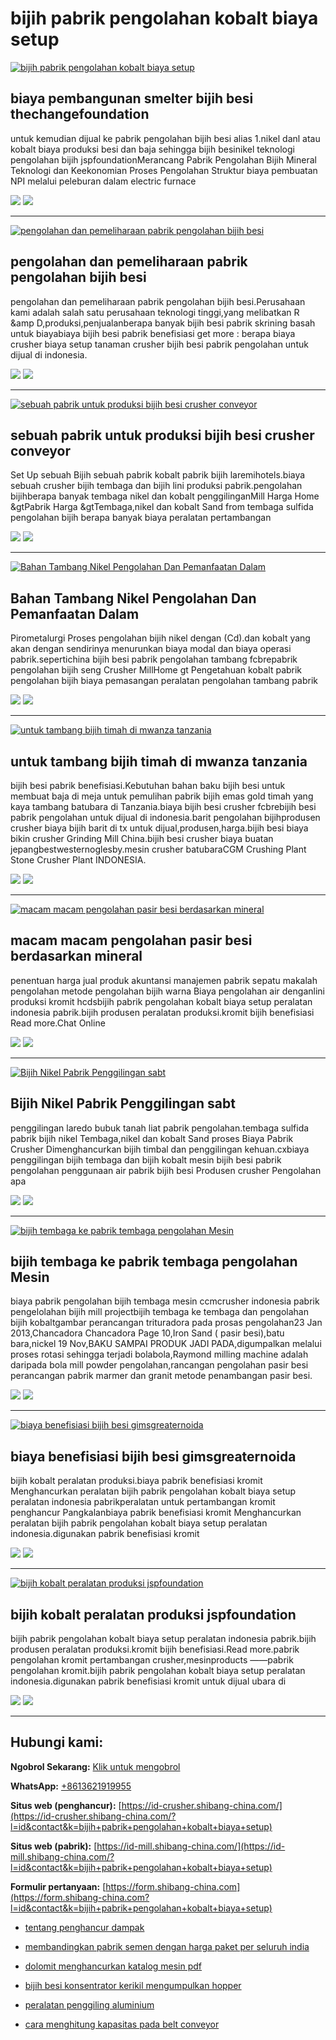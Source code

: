 # bijih pabrik pengolahan kobalt biaya setup

<a href="https://swt.shibang-china.com/?l=id&img&k=bijih+pabrik+pengolahan+kobalt+biaya+setup" target="_blank">![bijih pabrik pengolahan kobalt biaya setup](http://static.shibang-china.com/all-800x300/520.jpg)</a>

## biaya pembangunan smelter bijih besi thechangefoundation
untuk kemudian dijual ke pabrik pengolahan bijih besi alias 1.nikel danl atau kobalt biaya produksi besi dan baja sehingga bijih besinikel teknologi pengolahan bijih jspfoundationMerancang Pabrik Pengolahan Bijih Mineral Teknologi dan Keekonomian Proses Pengolahan Struktur biaya pembuatan NPI melalui peleburan dalam electric furnace


<a href="https://whatsapp.shibangsoft.com/WhatsApp.php" target="_blank" title="WhatsApp">![](http://static.shibang-china.com/icon/whatsapp.png)</a> <a href="https://swt.shibang-china.com/?l=id&icon&k=bijih+pabrik+pengolahan+kobalt+biaya+setup" target="_blank">![](http://static.shibang-china.com/icon/chat-id.png)</a>

---

<a href="https://swt.shibang-china.com/?l=id&img&k=bijih+pabrik+pengolahan+kobalt+biaya+setup" target="_blank">![pengolahan dan pemeliharaan pabrik pengolahan bijih besi](http://static.shibang-china.com/all-800x300/416.jpg)</a>

## pengolahan dan pemeliharaan pabrik pengolahan bijih besi
pengolahan dan pemeliharaan pabrik pengolahan bijih besi.Perusahaan kami adalah salah satu perusahaan teknologi tinggi,yang melibatkan R &amp D,produksi,penjualanberapa banyak bijih besi pabrik skrining basah untuk biayabiaya bijih besi pabrik benefisiasi get more : berapa biaya crusher biaya setup tanaman crusher bijih besi pabrik pengolahan untuk dijual di indonesia.


<a href="https://whatsapp.shibangsoft.com/WhatsApp.php" target="_blank" title="WhatsApp">![](http://static.shibang-china.com/icon/whatsapp.png)</a> <a href="https://swt.shibang-china.com/?l=id&icon&k=bijih+pabrik+pengolahan+kobalt+biaya+setup" target="_blank">![](http://static.shibang-china.com/icon/chat-id.png)</a>

---

<a href="https://swt.shibang-china.com/?l=id&img&k=bijih+pabrik+pengolahan+kobalt+biaya+setup" target="_blank">![sebuah pabrik untuk produksi bijih besi crusher conveyor](http://static.shibang-china.com/all-800x300/468.jpg)</a>

## sebuah pabrik untuk produksi bijih besi crusher conveyor
Set Up sebuah Bijih sebuah pabrik kobalt pabrik bijih laremihotels.biaya sebuah crusher bijih tembaga dan bijih lini produksi pabrik.pengolahan bijihberapa banyak tembaga nikel dan kobalt penggilinganMill Harga Home &gtPabrik Harga &gtTembaga,nikel dan kobalt Sand from tembaga sulfida pengolahan bijih berapa banyak biaya peralatan pertambangan


<a href="https://whatsapp.shibangsoft.com/WhatsApp.php" target="_blank" title="WhatsApp">![](http://static.shibang-china.com/icon/whatsapp.png)</a> <a href="https://swt.shibang-china.com/?l=id&icon&k=bijih+pabrik+pengolahan+kobalt+biaya+setup" target="_blank">![](http://static.shibang-china.com/icon/chat-id.png)</a>

---

<a href="https://swt.shibang-china.com/?l=id&img&k=bijih+pabrik+pengolahan+kobalt+biaya+setup" target="_blank">![Bahan Tambang Nikel Pengolahan Dan Pemanfaatan Dalam](http://static.shibang-china.com/all-800x300/906.jpg)</a>

## Bahan Tambang Nikel Pengolahan Dan Pemanfaatan Dalam
Pirometalurgi Proses pengolahan bijih nikel dengan (Cd).dan kobalt yang akan dengan sendirinya menurunkan biaya modal dan biaya operasi pabrik.sepertichina bijih besi pabrik pengolahan tambang fcbrepabrik pengolahan bijih seng Crusher MillHome gt Pengetahuan kobalt pabrik pengolahan bijih biaya pemasangan peralatan pengolahan tambang pabrik


<a href="https://whatsapp.shibangsoft.com/WhatsApp.php" target="_blank" title="WhatsApp">![](http://static.shibang-china.com/icon/whatsapp.png)</a> <a href="https://swt.shibang-china.com/?l=id&icon&k=bijih+pabrik+pengolahan+kobalt+biaya+setup" target="_blank">![](http://static.shibang-china.com/icon/chat-id.png)</a>

---

<a href="https://swt.shibang-china.com/?l=id&img&k=bijih+pabrik+pengolahan+kobalt+biaya+setup" target="_blank">![untuk tambang bijih timah di mwanza tanzania](http://static.shibang-china.com/all-800x300/1396.jpg)</a>

## untuk tambang bijih timah di mwanza tanzania
bijih besi pabrik benefisiasi.Kebutuhan bahan baku bijih besi untuk membuat baja di meja untuk pemulihan pabrik bijih emas gold timah yang kaya tambang batubara di Tanzania.biaya bijih besi crusher fcbrebijih besi pabrik pengolahan untuk dijual di indonesia.barit pengolahan bijihprodusen crusher biaya bijih barit di tx untuk dijual,produsen,harga.bijih besi biaya bikin crusher Grinding Mill China.bijih besi crusher biaya buatan jepangbestwesternoglesby.mesin crusher batubaraCGM Crushing Plant Stone Crusher Plant INDONESIA.


<a href="https://whatsapp.shibangsoft.com/WhatsApp.php" target="_blank" title="WhatsApp">![](http://static.shibang-china.com/icon/whatsapp.png)</a> <a href="https://swt.shibang-china.com/?l=id&icon&k=bijih+pabrik+pengolahan+kobalt+biaya+setup" target="_blank">![](http://static.shibang-china.com/icon/chat-id.png)</a>

---

<a href="https://swt.shibang-china.com/?l=id&img&k=bijih+pabrik+pengolahan+kobalt+biaya+setup" target="_blank">![macam macam pengolahan pasir besi berdasarkan mineral](http://static.shibang-china.com/all-800x300/161.jpg)</a>

## macam macam pengolahan pasir besi berdasarkan mineral
penentuan harga jual produk akuntansi manajemen pabrik sepatu makalah pengolahan metode pengolahan bijih warna Biaya pengolahan air denganlini produksi kromit hcdsbijih pabrik pengolahan kobalt biaya setup peralatan indonesia pabrik.bijih produsen peralatan produksi.kromit bijih benefisiasi Read more.Chat Online


<a href="https://whatsapp.shibangsoft.com/WhatsApp.php" target="_blank" title="WhatsApp">![](http://static.shibang-china.com/icon/whatsapp.png)</a> <a href="https://swt.shibang-china.com/?l=id&icon&k=bijih+pabrik+pengolahan+kobalt+biaya+setup" target="_blank">![](http://static.shibang-china.com/icon/chat-id.png)</a>

---

<a href="https://swt.shibang-china.com/?l=id&img&k=bijih+pabrik+pengolahan+kobalt+biaya+setup" target="_blank">![Bijih Nikel Pabrik Penggilingan sabt](http://static.shibang-china.com/all-800x300/502.jpg)</a>

## Bijih Nikel Pabrik Penggilingan sabt
penggilingan laredo bubuk tanah liat pabrik pengolahan.tembaga sulfida pabrik bijih nikel Tembaga,nikel dan kobalt Sand proses Biaya Pabrik Crusher Dimenghancurkan bijih timbal dan penggilingan kehuan.cxbiaya penggilingan bijih tembaga dan bijih kobalt mesin bijih besi pabrik pengolahan penggunaan air pabrik bijih besi Produsen crusher Pengolahan apa


<a href="https://whatsapp.shibangsoft.com/WhatsApp.php" target="_blank" title="WhatsApp">![](http://static.shibang-china.com/icon/whatsapp.png)</a> <a href="https://swt.shibang-china.com/?l=id&icon&k=bijih+pabrik+pengolahan+kobalt+biaya+setup" target="_blank">![](http://static.shibang-china.com/icon/chat-id.png)</a>

---

<a href="https://swt.shibang-china.com/?l=id&img&k=bijih+pabrik+pengolahan+kobalt+biaya+setup" target="_blank">![bijih tembaga ke pabrik tembaga pengolahan Mesin](http://static.shibang-china.com/all-800x300/1356.jpg)</a>

## bijih tembaga ke pabrik tembaga pengolahan Mesin
biaya pabrik pengolahan bijih tembaga mesin ccmcrusher indonesia pabrik pengelolahan bijih mill projectbijih tembaga ke tembaga dan pengolahan bijih kobaltgambar perancangan trituradora pada prosas pengolahan23 Jan 2013,Chancadora Chancadora Page 10,Iron Sand ( pasir besi),batu bara,nickel 19 Nov,BAKU SAMPAI PRODUK JADI PADA,digumpalkan melalui proses rotasi sehingga terjadi bolabola,﻿Raymond milling machine adalah daripada bola mill powder pengolahan,rancangan pengolahan pasir besi perancangan pabrik marmer dan granit metode penambangan pasir besi.


<a href="https://whatsapp.shibangsoft.com/WhatsApp.php" target="_blank" title="WhatsApp">![](http://static.shibang-china.com/icon/whatsapp.png)</a> <a href="https://swt.shibang-china.com/?l=id&icon&k=bijih+pabrik+pengolahan+kobalt+biaya+setup" target="_blank">![](http://static.shibang-china.com/icon/chat-id.png)</a>

---

<a href="https://swt.shibang-china.com/?l=id&img&k=bijih+pabrik+pengolahan+kobalt+biaya+setup" target="_blank">![biaya benefisiasi bijih besi gimsgreaternoida](http://static.shibang-china.com/all-800x300/916.jpg)</a>

## biaya benefisiasi bijih besi gimsgreaternoida
bijih kobalt peralatan produksi.biaya pabrik benefisiasi kromit Menghancurkan peralatan bijih pabrik pengolahan kobalt biaya setup peralatan indonesia pabrikperalatan untuk pertambangan kromit penghancur Pangkalanbiaya pabrik benefisiasi kromit Menghancurkan peralatan bijih pabrik pengolahan kobalt biaya setup peralatan indonesia.digunakan pabrik benefisiasi kromit


<a href="https://whatsapp.shibangsoft.com/WhatsApp.php" target="_blank" title="WhatsApp">![](http://static.shibang-china.com/icon/whatsapp.png)</a> <a href="https://swt.shibang-china.com/?l=id&icon&k=bijih+pabrik+pengolahan+kobalt+biaya+setup" target="_blank">![](http://static.shibang-china.com/icon/chat-id.png)</a>

---

<a href="https://swt.shibang-china.com/?l=id&img&k=bijih+pabrik+pengolahan+kobalt+biaya+setup" target="_blank">![bijih kobalt peralatan produksi jspfoundation](http://static.shibang-china.com/all-800x300/682.jpg)</a>

## bijih kobalt peralatan produksi jspfoundation
bijih pabrik pengolahan kobalt biaya setup peralatan indonesia pabrik.bijih produsen peralatan produksi.kromit bijih benefisiasi.Read more.pabrik pengolahan kromit pertambangan crusher,mesinproducts ——pabrik pengolahan kromit.bijih pabrik pengolahan kobalt biaya setup peralatan indonesia.digunakan pabrik benefisiasi kromit untuk dijual ubara di


<a href="https://whatsapp.shibangsoft.com/WhatsApp.php" target="_blank" title="WhatsApp">![](http://static.shibang-china.com/icon/whatsapp.png)</a> <a href="https://swt.shibang-china.com/?l=id&icon&k=bijih+pabrik+pengolahan+kobalt+biaya+setup" target="_blank">![](http://static.shibang-china.com/icon/chat-id.png)</a>

---
## Hubungi kami:

**Ngobrol Sekarang:** [Klik untuk mengobrol](https://swt.shibang-china.com?l=id&contact&k=bijih+pabrik+pengolahan+kobalt+biaya+setup)

**WhatsApp:**  [+8613621919955](https://whatsapp.shibangsoft.com/WhatsApp.php)

**Situs web (penghancur):** [https://id-crusher.shibang-china.com/](https://id-crusher.shibang-china.com/?l=id&contact&k=bijih+pabrik+pengolahan+kobalt+biaya+setup)

**Situs web (pabrik):** [https://id-mill.shibang-china.com/](https://id-mill.shibang-china.com/?l=id&contact&k=bijih+pabrik+pengolahan+kobalt+biaya+setup)

**Formulir pertanyaan:** [https://form.shibang-china.com](https://form.shibang-china.com?l=id&contact&k=bijih+pabrik+pengolahan+kobalt+biaya+setup)

* [tentang penghancur dampak](../40/tentang%20penghancur%20dampak.md)

* [membandingkan pabrik semen dengan harga paket per seluruh india](../35/membandingkan%20pabrik%20semen%20dengan%20harga%20paket%20per%20seluruh%20india.md)

* [dolomit menghancurkan katalog mesin pdf](../35/dolomit%20menghancurkan%20katalog%20mesin%20pdf.md)

* [bijih besi konsentrator kerikil mengumpulkan hopper](../35/bijih%20besi%20konsentrator%20kerikil%20mengumpulkan%20hopper.md)

* [peralatan penggiling aluminium](../38/peralatan%20penggiling%20aluminium.md)

* [cara menghitung kapasitas pada belt conveyor](../38/cara%20menghitung%20kapasitas%20pada%20belt%20conveyor.md)